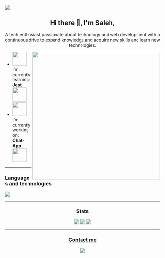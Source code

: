 <img src="https://res.cloudinary.com/domvgm4cs/image/upload/v1711532502/site_design_12_eve9vn.jpg" />

<h2 align="center" > Hi there 👋, I'm Saleh, </h2>

<p align="center">
A tech enthusiast passionate about technology and web development with a continuous drive to expand knowledge and acquire new skills and learn new technologies.</p>

<img align="right"  style="width: 415px;" src="https://user-images.githubusercontent.com/69011963/137184767-79a13ec7-1bb3-4341-a6da-3a149c9c159a.gif">


 - <img style="width: 45px;" src="https://cdn-icons-png.flaticon.com/512/4185/4185714.png">  I’m currently learning: **Jest** <img style="width: 45px;" src="https://encrypted-tbn0.gstatic.com/images?q=tbn:ANd9GcRsjq7sVFvUjSJlECX_twxQsfPz-XrtqfvWipepWFGfEg&s">
 - <img style="width: 45px;" src="https://slackmojis.com/emojis/9543-heads-down/download">  I’m currently working on: **Chat-App** <img style="width: 45px;" src="https://cdn.osxdaily.com/wp-content/uploads/2014/11/mac-messages-icon.jpg">
<hr>
<h3 align="" > Languages and technologies </h3>

<div align=left>
  <img src="https://skillicons.dev/icons?i=html,css,js,nodejs,npm,mysql,mongodb,react,tailwind,figma,git,kali,bash&perline=5">
</div>
<hr>
<div align="center">
  <h3>Stats</h3>
</div>

<div align=center>
    <img src="https://github-readme-stats.vercel.app/api?username=habtor&show_icons=true&theme=react&rank_icon=github&&&hide=issues" style="flex: 1;">
    <img src="https://github-readme-stats.vercel.app/api/top-langs/?username=habtor&size_weight=0.5&count_weight=0.5&theme=react&layout=compact" style="flex: 1;">
    <img src="https://streak-stats.demolab.com/?user=habtor&&theme=react" style="flex: 1;">
</div>

<!--[![Readme Card](https://github-readme-stats.vercel.app/api/pin/?username=habtor&repo=Weather)](https://github.com/anuraghazra/github-readme-stats)-->
<hr>

<!--<div align=center>
    <img width="400" src="https://res.cloudinary.com/domvgm4cs/image/upload/v1713199416/APP_rrzzxp.png">
    <img width="400" src="https://res.cloudinary.com/domvgm4cs/image/upload/v1713199416/APP_rrzzxp.png">
</div>

<hr>-->

<div align="center">
  <u><h3>Contact me</h3></u>
</div>
<div align="center">
  <a href="https://www.linkedin.com/in/saleheh/">
    <img src="https://skillicons.dev/icons?i=linkedin">
  </a>
</div>


